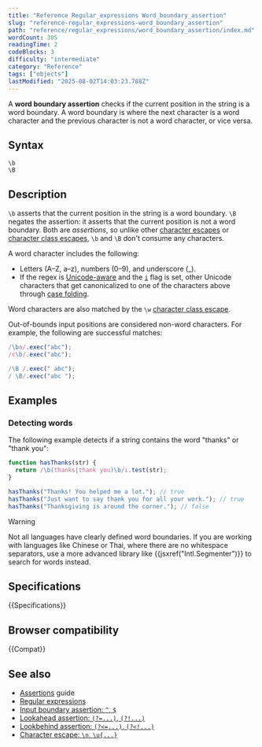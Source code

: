 ```yaml
---
title: "Reference Regular_expressions Word_boundary_assertion"
slug: "reference-regular_expressions-word_boundary_assertion"
path: "reference/regular_expressions/word_boundary_assertion/index.md"
wordCount: 305
readingTime: 2
codeBlocks: 3
difficulty: "intermediate"
category: "Reference"
tags: ["objects"]
lastModified: "2025-08-02T14:03:23.788Z"
---
```



A **word boundary assertion** checks if the current position in the string is a word boundary. A word boundary is where the next character is a word character and the previous character is not a word character, or vice versa.

## Syntax

```regex
\b
\B
```

## Description

`\b` asserts that the current position in the string is a word boundary. `\B` negates the assertion: it asserts that the current position is not a word boundary. Both are _assertions_, so unlike other [character escapes](/en-US/docs/Web/JavaScript/Reference/Regular_expressions/Character_escape) or [character class escapes](/en-US/docs/Web/JavaScript/Reference/Regular_expressions/Character_class_escape), `\b` and `\B` don't consume any characters.

A word character includes the following:

- Letters (A–Z, a–z), numbers (0–9), and underscore (\_).
- If the regex is [Unicode-aware](/en-US/docs/Web/JavaScript/Reference/Global_Objects/RegExp/unicode#unicode-aware_mode) and the [`i`](/en-US/docs/Web/JavaScript/Reference/Global_Objects/RegExp/ignoreCase) flag is set, other Unicode characters that get canonicalized to one of the characters above through [case folding](https://unicode.org/Public/UCD/latest/ucd/CaseFolding.txt).

Word characters are also matched by the `\w` [character class escape](/en-US/docs/Web/JavaScript/Reference/Regular_expressions/Character_class_escape).

Out-of-bounds input positions are considered non-word characters. For example, the following are successful matches:

```js
/\ba/.exec("abc");
/c\b/.exec("abc");

/\B /.exec(" abc");
/ \B/.exec("abc ");
```

## Examples

### Detecting words

The following example detects if a string contains the word "thanks" or "thank you":

```js
function hasThanks(str) {
  return /\b(thanks|thank you)\b/i.test(str);
}

hasThanks("Thanks! You helped me a lot."); // true
hasThanks("Just want to say thank you for all your work."); // true
hasThanks("Thanksgiving is around the corner."); // false
```

> [!WARNING]
> Not all languages have clearly defined word boundaries. If you are working with languages like Chinese or Thai, where there are no whitespace separators, use a more advanced library like {{jsxref("Intl.Segmenter")}} to search for words instead.

## Specifications

{{Specifications}}

## Browser compatibility

{{Compat}}

## See also

- [Assertions](/en-US/docs/Web/JavaScript/Guide/Regular_expressions/Assertions) guide
- [Regular expressions](/en-US/docs/Web/JavaScript/Reference/Regular_expressions)
- [Input boundary assertion: `^`, `$`](/en-US/docs/Web/JavaScript/Reference/Regular_expressions/Input_boundary_assertion)
- [Lookahead assertion: `(?=...)`, `(?!...)`](/en-US/docs/Web/JavaScript/Reference/Regular_expressions/Lookahead_assertion)
- [Lookbehind assertion: `(?<=...)`, `(?<!...)`](/en-US/docs/Web/JavaScript/Reference/Regular_expressions/Lookbehind_assertion)
- [Character escape: `\n`, `\u{...}`](/en-US/docs/Web/JavaScript/Reference/Regular_expressions/Character_escape)

